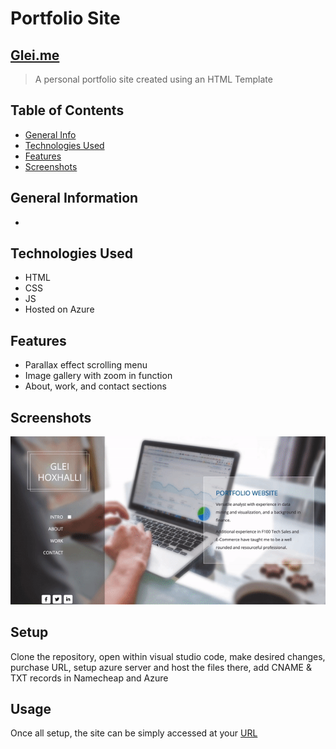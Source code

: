 # Portfolio Site
## [Glei.me](https://www.glei.me/)
> A personal portfolio site created using an HTML Template


## Table of Contents
* [General Info](#general-information)
* [Technologies Used](#technologies-used)
* [Features](#features)
* [Screenshots](#screenshots)
<!-- * [License](#license) -->


## General Information
- 
<!-- You don't have to answer all the questions - just the ones relevant to your project. -->


## Technologies Used
- HTML
- CSS
- JS
- Hosted on Azure


## Features
- Parallax effect scrolling menu
- Image gallery with zoom in function
- About, work, and contact sections


## Screenshots
![Scroll](https://github.com/Glei-H/portfolio_site/blob/main/Scroll-thru.gif)
<!-- If you have screenshots you'd like to share, include them here. -->


## Setup
Clone the repository, open within visual studio code, make desired changes, purchase URL, setup azure server and host the files there, add CNAME & TXT records in Namecheap and Azure 


## Usage
Once all setup, the site can be simply accessed at your [URL](https://www.glei.me/)
